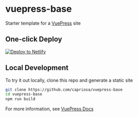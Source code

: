 # vuepress-base

Starter template for a [VuePress](https://vuepress.vuejs.org) site

## One-click Deploy

[![Deploy to Netlify](https://www.netlify.com/img/deploy/button.svg)](https://app.netlify.com/start/deploy?repository=https://github.com/capriosa/vuepress-base)

## Local Development

To try it out locally, clone this repo and generate a static site

```bash
git clone https://github.com/capriosa/vuepress-base
cd vuepress-base
npm run build
```

For more information, see [VuePress Docs](https://vuepress.vuejs.org)
